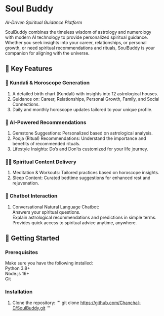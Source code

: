 ﻿# Soul Buddy 
 _AI-Driven Spiritual Guidance Platform_

SoulBuddy combines the timeless wisdom of astrology and numerology with modern AI technology to provide personalized spiritual guidance. Whether you seek insights into your career, relationships, or personal growth, or need spiritual recommendations and rituals, SoulBuddy is your companion for aligning with the universe.

## 🌟 Key Features

### 🔮 Kundali & Horoscope Generation
 1. A detailed birth chart (Kundali) with insights into 12 astrological houses.
 2.  Guidance on:
  Career, Relationships, Personal Growth, Family, and Social Connections.
 4. Daily and monthly horoscope updates tailored to your unique profile.

### 🤖 AI-Powered Recommendations
  1. Gemstone Suggestions: Personalized based on astrological analysis.
  2. Pooja (Ritual) Recommendations: Understand the importance and benefits of recommended rituals.
  3. Lifestyle Insights: Do’s and Don’ts customized for your life journey.

### 🧘‍♀️ Spiritual Content Delivery
  1. Meditation & Workouts: Tailored practices based on horoscope insights.
  2. Sleep Content: Curated bedtime suggestions for enhanced rest and rejuvenation.

### 💬 Chatbot Interaction
  1. Conversational Natural Language Chatbot:     
     Answers your spiritual questions.  
     Explain astrological recommendations and predictions in simple terms.  
     Provides quick access to spiritual advice anytime, anywhere.  

## 🚀 Getting Started

### Prerequisites 
Make sure you have the following installed:  
Python 3.8+    
Node.js 16+    
Git  

### Installation

1. Clone the repository:
   ''' git clone https://github.com/Chanchal-D/SoulBuddy.git '''
     


